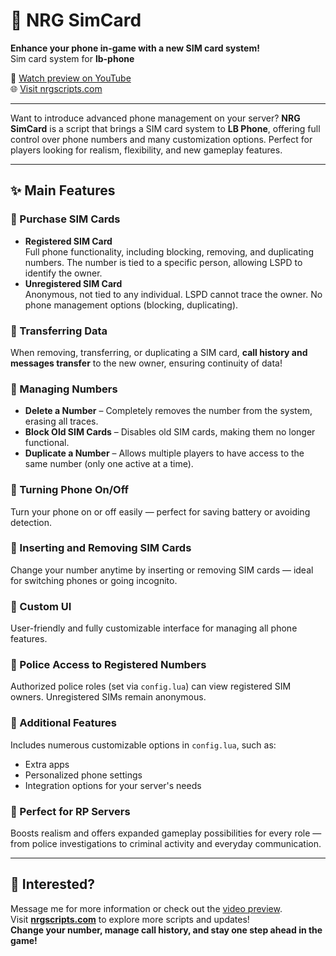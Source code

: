# 📱 NRG SimCard

**Enhance your phone in-game with a new SIM card system!**  
Sim card system for **lb-phone**

🔗 [Watch preview on YouTube](https://www.youtube.com/watch?v=-gslRwK5dOg)  
🌐 [Visit nrgscripts.com](https://nrgscripts.com)

---

Want to introduce advanced phone management on your server? **NRG SimCard** is a script that brings a SIM card system to **LB Phone**, offering full control over phone numbers and many customization options. Perfect for players looking for realism, flexibility, and new gameplay features.

---

## ✨ Main Features

### 🔹 Purchase SIM Cards
- **Registered SIM Card**  
  Full phone functionality, including blocking, removing, and duplicating numbers. The number is tied to a specific person, allowing LSPD to identify the owner.
- **Unregistered SIM Card**  
  Anonymous, not tied to any individual. LSPD cannot trace the owner. No phone management options (blocking, duplicating).

### 🔹 Transferring Data
When removing, transferring, or duplicating a SIM card, **call history and messages transfer** to the new owner, ensuring continuity of data!

### 🔹 Managing Numbers
- **Delete a Number** – Completely removes the number from the system, erasing all traces.  
- **Block Old SIM Cards** – Disables old SIM cards, making them no longer functional.  
- **Duplicate a Number** – Allows multiple players to have access to the same number (only one active at a time).

### 🔹 Turning Phone On/Off
Turn your phone on or off easily — perfect for saving battery or avoiding detection.

### 🔹 Inserting and Removing SIM Cards
Change your number anytime by inserting or removing SIM cards — ideal for switching phones or going incognito.

### 🔹 Custom UI
User-friendly and fully customizable interface for managing all phone features.

### 🔹 Police Access to Registered Numbers
Authorized police roles (set via `config.lua`) can view registered SIM owners. Unregistered SIMs remain anonymous.

### 🔹 Additional Features
Includes numerous customizable options in `config.lua`, such as:
- Extra apps
- Personalized phone settings
- Integration options for your server's needs

### 🔹 Perfect for RP Servers
Boosts realism and offers expanded gameplay possibilities for every role — from police investigations to criminal activity and everyday communication.

---

## 📩 Interested?

Message me for more information or check out the [video preview](https://www.youtube.com/watch?v=-gslRwK5dOg).  
Visit [**nrgscripts.com**](https://nrgscripts.com) to explore more scripts and updates!  
**Change your number, manage call history, and stay one step ahead in the game!**
